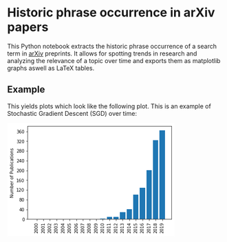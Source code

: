 # Historic phrase occurrence in arXiv papers

This Python notebook extracts the historic phrase occurrence of a search term in [arXiv](https://arxiv.org/) preprints. It allows for spotting trends in research and analyzing the relevance of a topic over time and exports them as matplotlib graphs aswell as LaTeX tables.

## Example

This yields plots which look like the following plot. This is an example of Stochastic Gradient Descent (SGD) over time:

![sdg_example](assets/SGD.png "Example of Stochastic Gradient Descent (SGD) over time")

